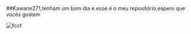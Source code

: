 
##Kawane271,tenham um bom dia  e esse é o meu repositório,espero que vocês gostem 

![fccf](https://media1.tenor.com/m/7_KRHOBcSnEAAAAC/happy-birthday-ashleigh.gif)
